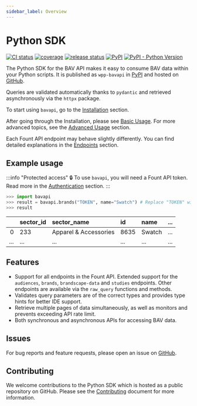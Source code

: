 ```yaml
---
sidebar_label: Overview
---
```


# Python SDK

[![CI status](https://github.com/wppbav/bavapi-sdk-python/actions/workflows/ci.yml/badge.svg)](https://github.com/wppbav/bavapi-sdk-python/actions/workflows/ci.yml)
[![coverage](https://img.shields.io/endpoint?url=https://gist.githubusercontent.com/nachomaiz/32196acdc05431cd2bc7a8c73a587a8d/raw/covbadge.json)](https://github.com/wppbav/bavapi-sdk-python/actions/workflows/ci.yml)
[![release status](https://github.com/wppbav/bavapi-sdk-python/actions/workflows/release.yml/badge.svg)](https://github.com/wppbav/bavapi-sdk-python/actions/workflows/release.yml)
[![PyPI](https://img.shields.io/pypi/v/wpp-bavapi)](https://pypi.org/project/wpp-bavapi/)
[![PyPI - Python Version](https://img.shields.io/pypi/pyversions/wpp-bavapi)
](https://pypi.org/project/wpp-bavapi/)

The Python SDK for the BAV API makes it easy to consume BAV data within your Python scripts. It is published
as `wpp-bavapi` in [PyPI](https://pypi.org/project/wpp-bavapi/) and hosted
on [GitHub](https://github.com/wppbav/bavapi-sdk-python/).

Queries are validated automatically thanks to `pydantic` and retrieved asynchronously via the `httpx` package.

To start using `bavapi`, go to the [Installation](installation.md) section.

After going through the Installation, please see [Basic Usage](basic-usage.md). For more advanced topics,
see the [Advanced Usage](advanced-usage.md) section.

Each Fount API endpoint may behave slightly differently. You can find detailed explanations in
the [Endpoints](python/endpoints/) section.

## Example usage

:::info "Protected access"
:lock: To use `bavapi`, you will need a Fount API token. Read more in the [Authentication](getting-started/authentication.md) section.
:::

```py
>>> import bavapi
>>> result = bavapi.brands("TOKEN", name="Swatch") # Replace "TOKEN" with your token.
>>> result
```

|     | sector_id | sector_name           | id   | name   | ... |
| --: | :-------- | :-------------------- | :--- | :----- | :-- |
|   0 | 233       | Apparel & Accessories | 8635 | Swatch | ... |
| ... | ...       | ...                   | ...  | ...    | ... |


## Features

- Support for all endpoints in the Fount API. Extended support for the `audiences`, `brands`, `brandscape-data`
  and `studies` endpoints. Other endpoints are available via the `raw_query` functions and methods.
- Validates query parameters are of the correct types and provides type hints for better IDE support.
- Retrieve multiple pages of data simultaneously, as well as monitors and prevents exceeding API rate limit.
- Both synchronous and asynchronous APIs for accessing BAV data.

## Issues

For bug reports and feature requests, please open an issue
on [GitHub](https://github.com/wppbav/bavapi-sdk-python/issues/).

## Contributing

We welcome contributions to the Python SDK which is hosted as a public repository on GitHub. Please see the [Contributing](https://github.com/wppbav/bavapi-sdk-python/blob/main/CONTRIBUTING.md) document for more information.
